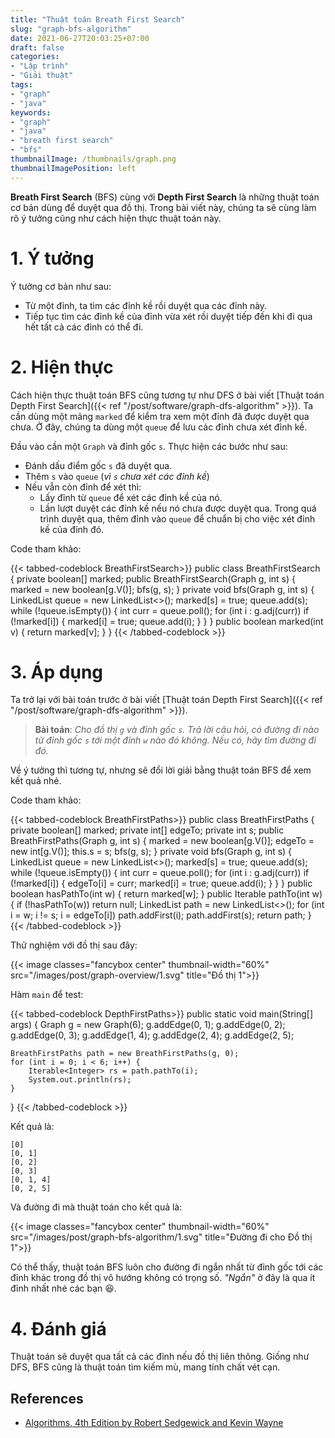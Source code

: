 ```yaml
---
title: "Thuật toán Breath First Search"
slug: "graph-bfs-algorithm"
date: 2021-06-27T20:03:25+07:00
draft: false
categories:
- "Lập trình"
- "Giải thuật"
tags:
- "graph"
- "java"
keywords:
- "graph"
- "java"
- "breath first search"
- "bfs"
thumbnailImage: /thumbnails/graph.png
thumbnailImagePosition: left
---
```


**Breath First Search** (BFS) cùng với **Depth First Search** là những thuật toán cơ bản dùng để duyệt qua đồ thị. Trong bài viết này, chúng ta sẽ cùng làm rõ ý tưởng cũng như cách hiện thực thuật toán này.

<!--more-->

<!--toc-->

# 1. Ý tưởng

Ý tưởng cơ bản như sau:

- Từ một đỉnh, ta tìm các đỉnh kề rồi duyệt qua các đỉnh này.
- Tiếp tục tìm các đỉnh kề của đỉnh vừa xét rồi duyệt tiếp đến khi đi qua hết tất cả các đỉnh có thể đi.


# 2. Hiện thực

Cách hiện thực thuật toán BFS cũng tương tự như DFS ở bài viết [Thuật toán Depth First Search]({{< ref "/post/software/graph-dfs-algorithm" >}}). Ta cần dùng một mảng `marked` để kiểm tra xem một đỉnh đã được duyệt qua chưa. Ở đây, chúng ta dùng một `queue` để lưu các đỉnh chưa xét đỉnh kề.

Đầu vào cần một `Graph` và đỉnh gốc `s`. Thực hiện các bước như sau:

- Đánh dấu điểm gốc `s` đã duyệt qua.
- Thêm `s` vào `queue` (*vì `s` chưa xét các đỉnh kề*)
- Nếu vẫn còn đỉnh để xét thì:
    - Lấy đỉnh từ `queue` để xét các đỉnh kề của nó.
    - Lần lượt duyệt các đỉnh kề nếu nó chưa được duyệt qua. Trong quá trình duyệt qua, thêm đỉnh vào `queue` để chuẩn bị cho việc xét đỉnh kề của đỉnh đó.


Code tham khảo:

{{< tabbed-codeblock BreathFirstSearch>}}
    <!-- tab java -->
public class BreathFirstSearch {
    private boolean[] marked;
    public BreathFirstSearch(Graph g, int s) {
        marked = new boolean[g.V()];
        bfs(g, s);
    }
    private void bfs(Graph g, int s) {
        LinkedList<Integer> queue = new LinkedList<>();
        marked[s] = true;
        queue.add(s);
        while (!queue.isEmpty()) {
            int curr = queue.poll();
            for (int i : g.adj(curr))
                if (!marked[i]) {
                    marked[i] = true;
                    queue.add(i);
                }
        }
    }
    public boolean marked(int v) { return marked[v]; }
}
    <!-- endtab -->
{{< /tabbed-codeblock >}}

# 3. Áp dụng

Ta trở lại với bài toán trước ở bài viết [Thuật toán Depth First Search]({{< ref "/post/software/graph-dfs-algorithm" >}}).

> **Bài toán**: *Cho đồ thị `g` và đỉnh gốc `s`. Trả lời câu hỏi, có đường đi nào từ đỉnh gốc `s` tới một đỉnh `w` nào đó không. Nếu có, hãy tìm đường đi đó.*

Về ý tưởng thì tương tự, nhưng sẽ đổi lời giải bằng thuật toán BFS để xem kết quả nhé.

Code tham khảo:

{{< tabbed-codeblock BreathFirstPaths>}}
    <!-- tab java -->
public class BreathFirstPaths {
    private boolean[] marked;
    private int[] edgeTo;
    private int s;
    public BreathFirstPaths(Graph g, int s) {
        marked = new boolean[g.V()];
        edgeTo = new int[g.V()];
        this.s = s;
        bfs(g, s);
    }
    private void bfs(Graph g, int s) {
        LinkedList<Integer> queue = new LinkedList<>();
        marked[s] = true;
        queue.add(s);
        while (!queue.isEmpty()) {
            int curr = queue.poll();
            for (int i : g.adj(curr))
                if (!marked[i]) {
                    edgeTo[i] = curr;
                    marked[i] = true;
                    queue.add(i);
                }
        }
    }
    public boolean hasPathTo(int w) { return marked[w]; }
    public Iterable<Integer> pathTo(int w) {
        if (!hasPathTo(w)) return null;
        LinkedList<Integer> path = new LinkedList<>();
        for (int i = w; i != s; i = edgeTo[i])
            path.addFirst(i);
        path.addFirst(s);
        return path;
    }
    <!-- endtab -->
{{< /tabbed-codeblock >}}

Thử nghiệm với đồ thị sau đây:

{{< image classes="fancybox center" thumbnail-width="60%" src="/images/post/graph-overview/1.svg" title="Đồ thị 1">}}

Hàm `main` để test:

{{< tabbed-codeblock DepthFirstPaths>}}
    <!-- tab java -->
public static void main(String[] args) {
    Graph g = new Graph(6);
    g.addEdge(0, 1);
    g.addEdge(0, 2);
    g.addEdge(0, 3);
    g.addEdge(1, 4);
    g.addEdge(2, 4);
    g.addEdge(2, 5);

    BreathFirstPaths path = new BreathFirstPaths(g, 0);
    for (int i = 0; i < 6; i++) {
        Iterable<Integer> rs = path.pathTo(i);
        System.out.println(rs);
    }
}
    <!-- endtab -->
{{< /tabbed-codeblock >}}

Kết quả là:

```
[0]
[0, 1]
[0, 2]
[0, 3]
[0, 1, 4]
[0, 2, 5]
```

Và đường đi mà thuật toán cho kết quả là:

{{< image classes="fancybox center" thumbnail-width="60%" src="/images/post/graph-bfs-algorithm/1.svg" title="Đường đi cho Đồ thị 1">}}

Có thể thấy, thuật toán BFS luôn cho đường đi ngắn nhất từ đỉnh gốc tới các đỉnh khác trong đồ thị vô hướng không có trọng số. *"Ngắn"* ở đây là qua ít đỉnh nhất nhé các bạn :laughing:.

# 4. Đánh giá

Thuật toán sẽ duyệt qua tất cả các đỉnh nếu đồ thị liên thông. Giống như DFS, BFS cũng là thuật toán tìm kiếm mù, mang tính chất vét cạn.

## References

- [Algorithms, 4th Edition by Robert Sedgewick and Kevin Wayne](https://algs4.cs.princeton.edu/home/)


